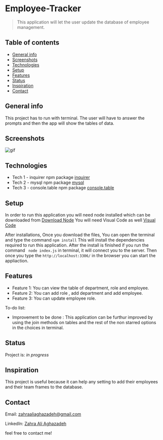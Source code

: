 # Employee-Tracker
> This application will let the user update the database of employee management. 

## Table of contents
* [General info](#general-info)
* [Screenshots](#screenshots)
* [Technologies](#technologies)
* [Setup](#setup)
* [Features](#features)
* [Status](#status)
* [Inspiration](#inspiration)
* [Contact](#contact)

## General info
This project has to run with terminal. The user will have to answer the prompts and then the app will show the tables of data.


## Screenshots

![gif](Assets/gif2.gif)

## Technologies

* Tech 1 - inquirer npm package [inquirer](https://www.npmjs.com/package/inquirer/v/0.2.3)
* Tech 2 - mysql npm package [mysql](https://www.npmjs.com/package/mysql)
* Tech 3 - console.table npm package [console.table](https://www.npmjs.com/package/console.table)


## Setup
In order to run this application you will need node installed which can be downloaded from [Download Node](https://nodejs.org/en/download/) You will need Visual Code as well [Visual Code](https://code.visualstudio.com/)

After installations, Once you download the files, You can open the terminal and type the command ``` npm install ``` This will install the dependencies required to run this application. After the install is finished if you run the command ``` node index.js``` in terminal, it will connect you to the server. Then once you type the ```http://localhost:3306/``` in the browser you can start the appliaction.



## Features
* Feature 1: You can view the table of department, role and employee.
* Feature 2: You can add role , add department and add employee.
* Feature 3: You can update employee role.



To-do list:


* Improvement to be done : This application can be furthur improved by using the join methods on tables and the rest of the non starred options in the choices in terminal.



## Status
Project is:  _in progress_

## Inspiration
This project is useful because it can help any setting to add their employees and their team frames to the database.

## Contact
Email: zahraaliaghazadeh@gmail.com

LinkedIn: [Zahra Ali Aghazadeh](https://www.linkedin.com/in/zahraaliaghazadeh)

feel free to contact me!
